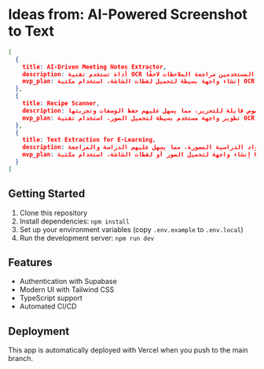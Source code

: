 # Ideas from: AI-Powered Screenshot to Text

```json
[
  {
    title: AI-Driven Meeting Notes Extractor,
    description: أداة تستخدم تقنية OCR لتحويل لقطات الشاشة من الاجتماعات الافتراضية إلى نصوص منظمة، مما يسهل على المستخدمين مراجعة الملاحظات لاحقًا.,
    mvp_plan: إنشاء واجهة بسيطة لتحميل لقطات الشاشة، استخدام مكتبة OCR لتحويل الصور إلى نص، وتطوير خوارزمية لتنظيم النصوص في شكل ملاحظات مرتبة. يمكن استخدام مكتبة مثل Tesseract لـ OCR وواجهة مستخدم بسيطة باستخدام React.
  },
  {
    title: Recipe Scanner,
    description: تطبيق يمكّن المستخدمين من التقاط صور للوصفات من المجلات أو الكتب وتحويلها إلى نصوص قابلة للتحرير، مما يسهل عليهم حفظ الوصفات وتجربتها.,
    mvp_plan: تطوير واجهة مستخدم بسيطة لتحميل الصور، استخدام تقنية OCR لتحويل الصور إلى نص، وإضافة ميزة حفظ الوصفات في قاعدة بيانات محلية. يمكن استخدام Firebase لتخزين الوصفات بشكل مؤقت.
  },
  {
    title: Text Extraction for E-Learning,
    description: أداة تساعد الطلاب في استخراج النصوص من المحاضرات أو المواد الدراسية المصورة، مما يسهل عليهم الدراسة والمراجعة.,
    mvp_plan: إنشاء واجهة لتحميل الصور أو لقطات الشاشة، استخدام مكتبة OCR لتحويل الصور إلى نص، وتطوير ميزة لتصنيف النصوص حسب الموضوعات. يمكن استخدام مكتبة Python مثل OpenCV لتحسين جودة الصورة قبل تطبيق OCR.
  }
]
```

## Getting Started

1. Clone this repository
2. Install dependencies: `npm install`
3. Set up your environment variables (copy `.env.example` to `.env.local`)
4. Run the development server: `npm run dev`

## Features

- Authentication with Supabase
- Modern UI with Tailwind CSS
- TypeScript support
- Automated CI/CD

## Deployment

This app is automatically deployed with Vercel when you push to the main branch.